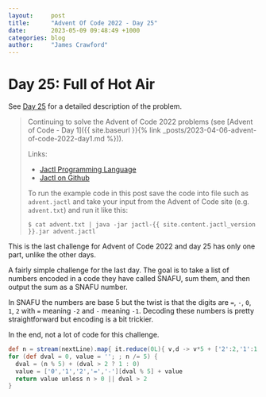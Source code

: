 ```yaml
---
layout:     post
title:      "Advent Of Code 2022 - Day 25"
date:       2023-05-09 09:48:49 +1000
categories: blog
author:     "James Crawford"
---
```


# Day 25: Full of Hot Air

See [Day 25](https://adventofcode.com/2022/day/25) for a detailed description of the problem.

> Continuing to solve the Advent of Code 2022 problems
> (see [Advent of Code - Day 1]({{ site.baseurl }}{% link _posts/2023-04-06-advent-of-code-2022-day1.md %})).
>
> Links:
> * [Jactl Programming Language](https://jactl.io)
> * [Jactl on Github](https://github.com/jaccomoc/jactl)
>
> To run the example code in this post save the code into file such as `advent.jactl` and take your input from the
> Advent of Code site (e.g. `advent.txt`) and run it like this:
> ```shell
> $ cat advent.txt | java -jar jactl-{{ site.content.jactl_version }}.jar advent.jactl 
> ```

This is the last challenge for Advent of Code 2022 and day 25 has only one part, unlike the other days.

A fairly simple challenge for the last day.
The goal is to take a list of numbers encoded in a code they have called SNAFU, sum them, and then output the
sum as a SNAFU number.

In SNAFU the numbers are base 5 but the twist is that the digits are `=`, `-`, `0`, `1`, `2` with `=` meaning `-2`
and `-` meaning `-1`.
Decoding these numbers is pretty straightforward but encoding is a bit trickier.

In the end, not a lot of code for this challenge.

```groovy
def n = stream(nextLine).map{ it.reduce(0L){ v,d -> v*5 + ['2':2,'1':1,'0':0,'-':-1,'=':-2][d] } }.sum()
for (def dval = 0, value = ''; ; n /= 5) {
  dval = (n % 5) + (dval > 2 ? 1 : 0)
  value = ['0','1','2','=','-'][dval % 5] + value
  return value unless n > 0 || dval > 2
}
```
